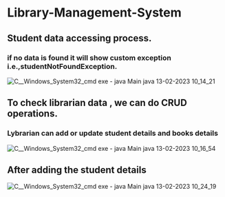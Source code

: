 # Library-Management-System
## Student data accessing process.
### if no data is found it will show custom exception i.e.,studentNotFoundException.


![C__Windows_System32_cmd exe - java  Main java 13-02-2023 10_14_21](https://user-images.githubusercontent.com/101311420/218539177-904e671e-cf56-4e1c-8c68-9da421a7fa50.png)


## To check librarian data , we can do CRUD operations.
### Lybrarian can add or update student details and books details
![C__Windows_System32_cmd exe - java  Main java 13-02-2023 10_16_54](https://user-images.githubusercontent.com/101311420/218540341-9d0f7cf0-0587-4c04-9bc1-a5b437fac12a.png)

## After adding the student details

![C__Windows_System32_cmd exe - java  Main java 13-02-2023 10_24_19](https://user-images.githubusercontent.com/101311420/218542822-579eb803-efc1-4733-9114-d095e50fd6f9.png)

